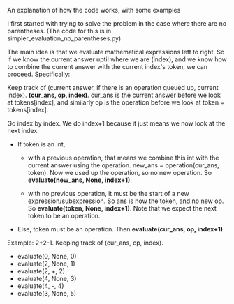 An explanation of how the code works, with some examples

I first started with trying to solve the problem in the case where there are no parentheses. (The code for this is in simpler_evaluation_no_parentheses.py).

The main idea is that we evaluate mathematical expressions left to right. So if we know the current answer uptil where we are (index), and we know how to combine the current answer with the current index's token, we can proceed. Specifically:

Keep track of (current answer, if there is an operation queued up, current index). **(cur_ans, op, index)**. cur_ans is the current answer before we look at tokens[index], and similarly op is the operation before we look at token = tokens[index].

Go index by index. We do index+1 because it just means we now look at the next index. 

- If token is an int, 
    - with a previous operation, that means we combine this int with the current answer using the operation. new_ans = operation(cur_ans, token). Now we used up the operation, so no new operation. So **evaluate(new_ans, None, index+1)**. 

	- with no previous operation, it must be the start of a new expression/subexpression. So ans is now the token, and no new op. So **evaluate(token, None, index+1)**. Note that we expect the next token to be an operation. 

- Else, token must be an operation. Then **evaluate(cur_ans, op, index+1)**.

Example: 2+2-1. Keeping track of (cur_ans, op, index).
- evaluate(0, None, 0)
- evaluate(2, None, 1)
- evaluate(2, +, 2)
- evaluate(4, None, 3)
- evaluate(4, -, 4)
- evaluate(3, None, 5)



